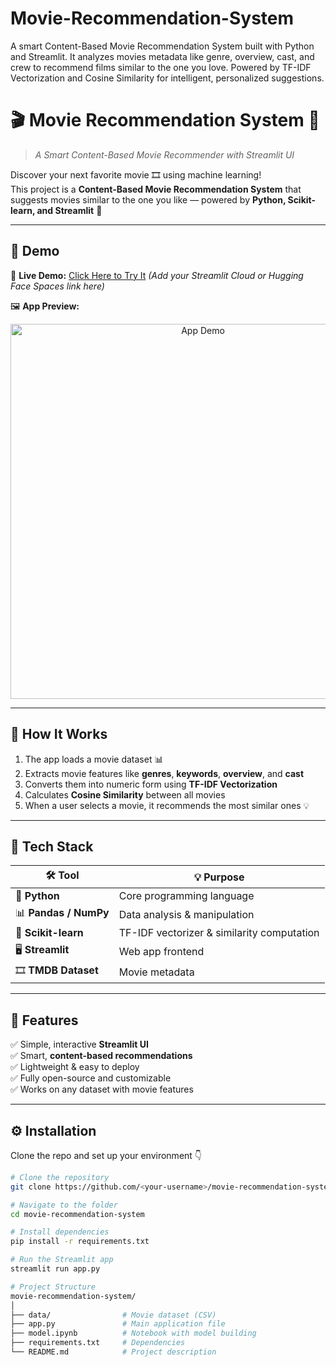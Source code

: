 # Movie-Recommendation-System
A smart Content-Based Movie Recommendation System built with Python and Streamlit. It analyzes movies metadata like genre, overview, cast, and crew to recommend films similar to the one you love. Powered by TF-IDF Vectorization and Cosine Similarity for intelligent, personalized suggestions.
# 🎬 Movie Recommendation System 🍿  
> *A Smart Content-Based Movie Recommender with Streamlit UI*  

Discover your next favorite movie 🎞️ using machine learning!  
This project is a **Content-Based Movie Recommendation System** that suggests movies similar to the one you like — powered by **Python, Scikit-learn, and Streamlit** 🚀  

---

## 🌟 Demo  

🎥 **Live Demo:** [Click Here to Try It](#) *(Add your Streamlit Cloud or Hugging Face Spaces link here)*  

🖼️ **App Preview:**  
<p align="center">
  <img src="assets/demo.gif" alt="App Demo" width="600"/>
</p>

---

## 🧠 How It Works  

1. The app loads a movie dataset 📊  
2. Extracts movie features like **genres**, **keywords**, **overview**, and **cast**  
3. Converts them into numeric form using **TF-IDF Vectorization**  
4. Calculates **Cosine Similarity** between all movies  
5. When a user selects a movie, it recommends the most similar ones 💡  

---

## 🧩 Tech Stack  

| 🛠️ Tool | 💡 Purpose |
|----------|------------|
| 🐍 **Python** | Core programming language |
| 📊 **Pandas / NumPy** | Data analysis & manipulation |
| 🤖 **Scikit-learn** | TF-IDF vectorizer & similarity computation |
| 🖥️ **Streamlit** | Web app frontend |
| 🎞️ **TMDB Dataset** | Movie metadata |

---

## 🚀 Features  

✅ Simple, interactive **Streamlit UI**  
✅ Smart, **content-based recommendations**  
✅ Lightweight & easy to deploy  
✅ Fully open-source and customizable  
✅ Works on any dataset with movie features  

---

## ⚙️ Installation  

Clone the repo and set up your environment 👇  

```bash
# Clone the repository
git clone https://github.com/<your-username>/movie-recommendation-system.git

# Navigate to the folder
cd movie-recommendation-system

# Install dependencies
pip install -r requirements.txt

# Run the Streamlit app
streamlit run app.py

# Project Structure 
movie-recommendation-system/
│
├── data/                # Movie dataset (CSV)
├── app.py               # Main application file
├── model.ipynb          # Notebook with model building
├── requirements.txt     # Dependencies
└── README.md            # Project description
